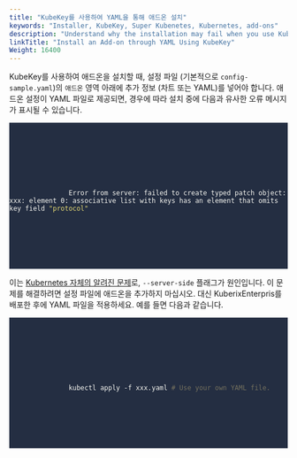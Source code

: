 ```yaml
---
title: "KubeKey를 사용하여 YAML을 통해 애드온 설치"
keywords: "Installer, KubeKey, Super Kubenetes, Kubernetes, add-ons"
description: "Understand why the installation may fail when you use KubeKey to install an add-on through YAML."
linkTitle: "Install an Add-on through YAML Using KubeKey"
Weight: 16400
---
```


KubeKey를 사용하여 애드온을 설치할 때, 설정 파일 (기본적으로 `config-sample.yaml`)의 `애드온` 영역 아래에 추가 정보 (차트 또는 YAML)를 넣어야 합니다. 애드온 설정이 YAML 파일로 제공되면, 경우에 따라 설치 중에 다음과 유사한 오류 메시지가 표시될 수 있습니다.

<article className="highlight">
   <pre style="color: rgb(248, 248, 242); background: rgb(36, 46, 66); tab-size: 4;">
      <div className="copy-code-button" title="Copy Code"></div>
      <div className="code-over-div">
         <code>
            <p>
               Error from server: failed to create typed patch object: xxx: element 0: associative list with keys has an element that omits key field <span style="color:#e6db74">"protocol"</span>
            </p>
         </code>
      </div>
   </pre>
</article>

이는 [Kubernetes 자체의 알려진 문제](https://github.com/kubernetes-sigs/structured-merge-diff/issues/130)로, `--server-side` 플래그가 원인입니다. 이 문제를 해결하려면 설정 파일에 애드온을 추가하지 마십시오. 대신 KuberixEnterpris를 배포한 후에 YAML 파일을 적용하세요. 예를 들면 다음과 같습니다.

<article className="highlight">
   <pre style="color: rgb(248, 248, 242); background: rgb(36, 46, 66); tab-size: 4;">
      <div className="copy-code-button" title="Copy Code"></div>
      <div className="code-over-div">
         <code>
            <p>
               kubectl apply -f xxx.yaml <span style="color:#75715e"><span>#</span><span> Use your own YAML file.</span></span>
            </p>
         </code>
      </div>
   </pre>
</article>